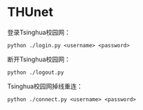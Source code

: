 # THUnet

登录Tsinghua校园网：

```
python ./login.py <username> <password>
```

断开Tsinghua校园网：

```
python ./logout.py
```

Tsinghua校园网掉线重连：

 ```
 python ./connect.py <username> <password>
 ```
